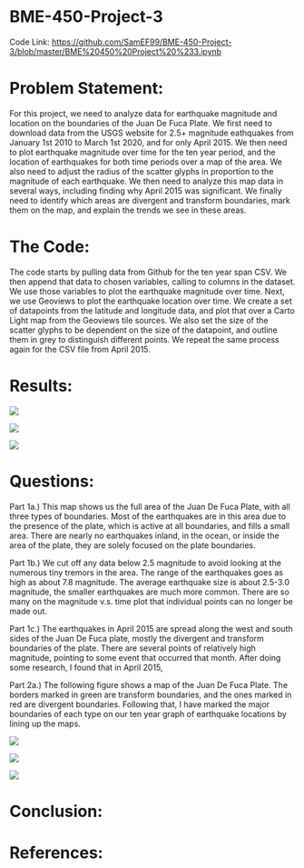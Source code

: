 # BME-450-Project-3

Code Link: https://github.com/SamEF99/BME-450-Project-3/blob/master/BME%20450%20Project%20%233.ipynb

# Problem Statement:

For this project, we need to analyze data for earthquake magnitude and location on the boundaries of the Juan De Fuca Plate. We first need to download data from the USGS website for 2.5+ magnitude eathquakes from January 1st 2010 to March 1st 2020, and for only April 2015. We then need to plot earthquake magnitude over time for the ten year period, and the location of earthquakes for both time periods over a map of the area. We also need to adjust the radius of the scatter glyphs in proportion to the magnitude of each earthquake. We then need to analyze this map data in several ways, including finding why April 2015 was significant. We finally need to identify which areas are divergent and transform boundaries, mark them on the map, and explain the trends we see in these areas. 

# The Code: 

The code starts by pulling data from Github for the ten year span CSV. We then append that data to chosen variables, calling to columns in the dataset. We use those variables to plot the earthquake magnitude over time. Next, we use Geoviews to plot the earthquake location over time. We create a set of datapoints from the latitude and longitude data, and plot that over a Carto Light map from the Geoviews tile sources. We also set the size of the scatter glyphs to be dependent on the size of the datapoint, and outline them in grey to distinguish different points. We repeat the same process again for the CSV file from April 2015.

# Results:

![](BME450_Project_3_Fig_1.PNG)

![](BME450_Project_3_Fig_2.PNG)

![](BME450_Project_3_Fig_3.PNG)

# Questions:

Part 1a.) This map shows us the full area of the Juan De Fuca Plate, with all three types of boundaries. Most of the earthquakes are in this area due to the presence of the plate, which is active at all boundaries, and fills a small area. There are nearly no earthquakes inland, in the ocean, or inside the area of the plate, they are solely focused on the plate boundaries.

Part 1b.) We cut off any data below 2.5 magnitude to avoid looking at the numerous tiny tremors in the area. The range of the earthquakes goes as high as about 7.8 magnitude. The average earthquake size is about 2.5-3.0 magnitude, the smaller earthquakes are much more common. There are so many on the magnitude v.s. time plot that individual points can no longer be made out.

Part 1c.) The earthquakes in April 2015 are spread along the west and south sides of the Juan De Fuca plate, mostly the divergent and transform boundaries of the plate. There are several points of relatively high magnitude, pointing to some event that occurred that month. After doing some research, I found that in April 2015,

Part 2a.) The following figure shows a map of the Juan De Fuca Plate. The borders marked in green are transform boundaries, and the ones marked in red are divergent boundaries. Following that, I have marked the major boundaries of each type on our ten year graph of earthquake locations by lining up the maps.

![](BME450_Project_3_Fig_4.PNG)

![](BME450_Project_3_Fig_5.PNG)

![](BME450_Project_3_Fig_6.PNG)

# Conclusion:

# References:
